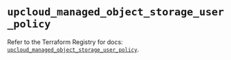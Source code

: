 # `upcloud_managed_object_storage_user_policy`

Refer to the Terraform Registry for docs: [`upcloud_managed_object_storage_user_policy`](https://registry.terraform.io/providers/upcloudltd/upcloud/5.17.0/docs/resources/managed_object_storage_user_policy).
